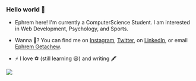 ### Hello world 👋

<!--
**Ephrem Getachew/Ephrem-Getachew** is a ✨ _special_ ✨ repository because its `README.md` (this file) appears on your GitHub profile.

Here are some ideas to get you started:


-->

- Ephrem here! I'm currently a ComputerScience Student. I am interested in Web Development, Psychology, and Sports. 


- Wanna 💬? You can find me on [Instagram](https://instagram.com/ephremxyz), [Twitter](https://twitter.com/Ephremxyz), on [LinkedIn](https://www.linkedin.com/in/elshadai-tegegn/), or email [Ephrem Getachew](mailto:gephrem130@gmail.com?subject=[GitHub]).






- ⚡ I love ⚽ (still learning 😃) and writing 🖋



<a href="">
  <img align="center" src="https://github-readme-stats.vercel.app/api?username=Ephrem-Getachew&show_icons=true&theme=tokyonight" />
</a>
